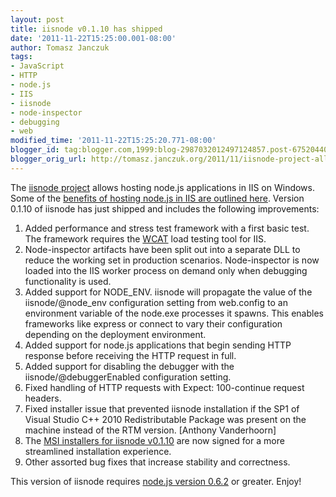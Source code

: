 ```yaml
---
layout: post
title: iisnode v0.1.10 has shipped
date: '2011-11-22T15:25:00.001-08:00'
author: Tomasz Janczuk
tags:
- JavaScript
- HTTP
- node.js
- IIS
- iisnode
- node-inspector
- debugging
- web
modified_time: '2011-11-22T15:25:20.771-08:00'
blogger_id: tag:blogger.com,1999:blog-2987032012497124857.post-6752044088527053857
blogger_orig_url: http://tomasz.janczuk.org/2011/11/iisnode-project-allows-hosting-node.html
---
```





The [iisnode project](https://github.com/tjanczuk/iisnode) allows hosting node.js applications in IIS on Windows. Some of the [benefits of hosting node.js in IIS are outlined here](https://github.com/tjanczuk/iisnode/wiki). Version 0.1.10 of iisnode has just shipped and includes the following improvements:  

1. Added performance and stress test framework with a first basic test. The framework requires the [WCAT](http://www.iis.net/community/default.aspx?tabid=34&g=6&i=1466) load testing tool for IIS.  
2. Node-inspector artifacts have been split out into a separate DLL to reduce the working set in production scenarios. Node-inspector is now loaded into the IIS worker process on demand only when debugging functionality is used.  
3. Added support for NODE_ENV. iisnode will propagate the value of the iisnode/@node_env configuration setting from web.config to an environment variable of the node.exe processes it spawns. This enables frameworks like express or connect to vary their configuration depending on the deployment environment.  
4. Added support for node.js applications that begin sending HTTP response before receiving the HTTP request in full.  
5. Added support for disabling the debugger with the iisnode/@debuggerEnabled configuration setting.  
6. Fixed handling of HTTP requests with Expect: 100-continue request headers.  
7. Fixed installer issue that prevented iisnode installation if the SP1 of Visual Studio C++ 2010 Redistributable Package was present on the machine instead of the RTM version. [Anthony Vanderhoorn]  
8. The [MSI installers for iisnode v0.1.10](https://github.com/tjanczuk/iisnode/downloads) are now signed for a more streamlined installation experience.  
9. Other assorted bug fixes that increase stability and correctness.  
  

This version of iisnode requires [node.js version 0.6.2](http://nodejs.org/#download) or greater. Enjoy!  